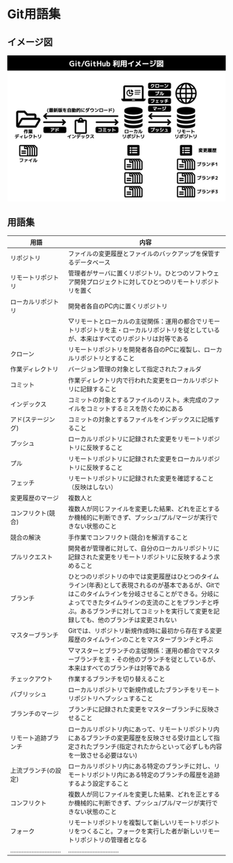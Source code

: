 # Git用語集

## イメージ図

![Git/GitHub利用イメージ図](img/fig-git-using-flow.png)

## 用語集

| 用語                         | 内容                                                         |
| ---------------------------- | ------------------------------------------------------------ |
| リポジトリ                   | ファイルの変更履歴とファイルのバックアップを保管するデータベース |
| リモートリポジトリ           | 管理者がサーバに置くリポジトリ。ひとつのソフトウェア開発プロジェクトに対してひとつのリモートリポジトリを置く |
| ローカルリポジトリ           | 開発者各自のPC内に置くリポジトリ                             |
|  | ▽リモートとローカルの主従関係：運用の都合でリモートリポジトリを主・ローカルリポジトリを従としているが、本来はすべてのリポジトリは対等である |
| クローン                     | リモートリポジトリを開発者各自のPCに複製し、ローカルリポジトリとすること |
| 作業ディレクトリ             | バージョン管理の対象として指定されたフォルダ |
| コミット             | 作業ディレクトリ内で行われた変更をローカルリポジトリに記録すること |
| インデックス                 | コミットの対象とするファイルのリスト。未完成のファイルをコミットするミスを防ぐためにある |
| アド(ステージング)             | コミットの対象とするファイルをインデックスに記帳すること     |
| プッシュ                | ローカルリポジトリに記録された変更をリモートリポジトリに反映すること |
| プル                    | リモートリポジトリに記録された変更をローカルリポジトリに反映すること |
| フェッチ | リモートリポジトリに記録された変更を確認すること（反映はしない） |
| 変更履歴のマージ | 複数人と |
| コンフリクト(競合)              | 複数人が同じファイルを変更した結果、どれを正とするか機械的に判断できず、プッシュ/プル/マージが実行できない状態のこと |
| 競合の解決                      | 手作業でコンフリクト(競合)を解消すること                     |
| プルリクエスト  | 開発者が管理者に対して、自分のローカルリポジトリに記録された変更をリモートリポジトリに反映するよう求めること |
| ブランチ               | ひとつのリポジトリの中では変更履歴はひとつのタイムライン(年表)として表現されるのが基本であるが、Gitではこのタイムラインを分岐させることができる。分岐によってできたタイムラインの支流のことをブランチと呼ぶ。あるブランチに対してコミットを実行して変更を記録しても、他のブランチは変更されない |
| マスターブランチ             | Gitでは、リポジトリ新規作成時に最初から存在する変更履歴のタイムラインのことをマスターブランチと呼ぶ |
|  | ▽マスターとブランチの主従関係：運用の都合でマスターブランチを主・その他のブランチを従としているが、本来はすべてのブランチは対等である |
| チェックアウト | 作業するブランチを切り替えること |
| パブリッシュ | ローカルリポジトリで新規作成したブランチをリモートリポジトリへプッシュすること |
| ブランチのマージ            | ブランチに記録された変更をマスターブランチに反映させること  |
| リモート追跡ブランチ | ローカルリポジトリ内にあって、リモートリポジトリ内にあるブランチの変更履歴を反映させる受け皿として指定されたブランチ(指定されたからといって必ずしも内容を一致させる必要はない) |
| 上流ブランチ(の設定) | ローカルリポジトリ内にある特定のブランチに対し、リモートリポジトリ内にある特定のブランチの履歴を追跡するよう設定すること |
| コンフリクト           | 複数人が同じファイルを変更した結果、どれを正とするか機械的に判断できず、プッシュ/プル/マージが実行できない状態のこと |
| フォーク                     | リモートリポジトリを複製して新しいリモートリポジトリをつくること。フォークを実行した者が新しいリモートリポジトリの管理者となる |
| ............................... | ............................... |
